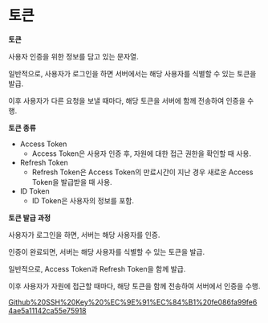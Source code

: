 # 토큰

**토큰**

사용자 인증을 위한 정보를 담고 있는 문자열.

일반적으로, 사용자가 로그인을 하면 서버에서는 해당 사용자를 식별할 수 있는 토큰을 발급.

이후 사용자가 다른 요청을 보낼 때마다, 해당 토큰을 서버에 함께 전송하여 인증을 수행.

**토큰 종류**

- Access Token
    - Access Token은 사용자 인증 후, 자원에 대한 접근 권한을 확인할 때 사용.
- Refresh Token
    - Refresh Token은 Access Token의 만료시간이 지난 경우 새로운 Access Token을 발급받을 때 사용.
- ID Token
    - ID Token은 사용자의 정보를 포함.
    

**토큰 발급 과정**

사용자가 로그인을 하면, 서버는 해당 사용자를 인증.

인증이 완료되면, 서버는 해당 사용자를 식별할 수 있는 토큰을 발급. 

일반적으로, Access Token과 Refresh Token을 함께 발급. 

이후 사용자가 자원에 접근할 때마다, 해당 토큰을 함께 전송하여 서버에서 인증을 수행.

[Github%20SSH%20Key%20%EC%9E%91%EC%84%B1%20fe086fa99fe64ae5a11142ca55e75918](Github%20SSH%20Key%20%EC%9E%91%EC%84%B1%20fe086fa99fe64ae5a11142ca55e75918)